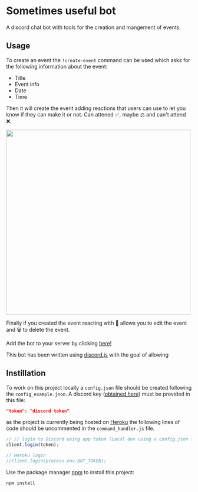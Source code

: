 # Sometimes useful bot 

A discord chat bot with tools for the creation and mangement of events.




## Usage

To create an event the `!create-event` command can be used which asks for the following information about the event:

* Title
* Event info 
* Date
* Time

Then it will create the event adding reactions that users can use to let you know if they can make it or not. Can attened ✅, maybe ⚖️ and can't attend ❌.


<img src=https://media.giphy.com/media/RkZBvflCuygxd9ave5/giphy.gif width="500" height="500"/>



Finally if you created the event reacting with 📝 allows you to edit the event and 🗑️ to delete the event.



Add the bot to your server by clicking [here!]()

This bot has been written using [discord.js](https://discord.js.org/#/) with the goal of allowing
## Instillation 

To work on this project locally a `config.json` file should be created following the `config_example.json`. A discord key ([obtained here]()) must be provided in this file:


```JSON
"token": "discord token" 
```

as the project is currently being hosted on [Heroku](https://www.heroku.com/) the following lines of code should be uncommented in the `command_handler.js` file.

```javascript
// // login to Discord using app token (Local dev using a config.json file)
client.login(token);

// Heroku login
//client.login(process.env.BOT_TOKEN);
```

Use the package manager [npm](https://www.npmjs.com/) to install this project:

```bash
npm install 
```